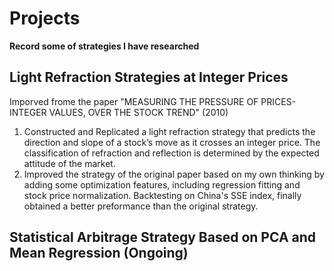 # Projects
**Record some of strategies I have researched**

## Light Refraction Strategies at Integer Prices
Imporved frome the paper "MEASURING THE PRESSURE OF PRICES-INTEGER VALUES, OVER THE STOCK TREND" (2010)<br>
1. Constructed and Replicated a light refraction strategy that predicts the direction and slope of a stock’s move as it crosses an integer price. The classification of refraction and reflection is determined by the expected attitude of the market.
2. Improved the strategy of the original paper based on my own thinking by adding some optimization features, including regression fitting and stock price normalization. Backtesting on China's SSE index, finally obtained a better preformance than the original strategy.



## Statistical Arbitrage Strategy Based on PCA and Mean Regression (Ongoing)
